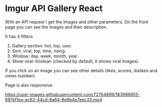 # Imgur API Gallery React

With an API request I get the images and other parameters. On the front page you can see the images and their description. 

It has 4 filters:
  1. Gallery section: hot, top, user. 
  2. Sort: viral, top, time, rising. 
  3. Window: day, week, month, year. 
  4. Show viral: boolean (checked by default, it shows viral images). 

If you click on an image you can see other details (likes, scores, dislikes and views number).

Page is also responsive. 

https://user-images.githubusercontent.com/72764899/183986955-897ef1ea-ac62-44cd-8a64-8e9b4e7eec33.mp4


